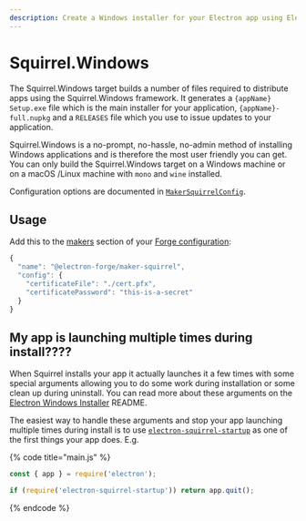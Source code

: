 ```yaml
---
description: Create a Windows installer for your Electron app using Electron Forge.
---
```


# Squirrel.Windows

The Squirrel.Windows target builds a number of files required to distribute apps using the Squirrel.Windows framework. It generates a `{appName} Setup.exe` file which is the main installer for your application, `{appName}-full.nupkg` and a `RELEASES` file which you use to issue updates to your application.

Squirrel.Windows is a no-prompt, no-hassle, no-admin method of installing Windows applications and is therefore the most user friendly you can get. You can only build the Squirrel.Windows target on a Windows machine or on a macOS /Linux machine with `mono` and `wine` installed.

Configuration options are documented in [`MakerSquirrelConfig`](https://js.electronforge.io/modules/_electron_forge_maker_squirrel.html#MakerSquirrelConfig).

## Usage

Add this to the [makers](./) section of your [Forge configuration](../../configuration.md):

```javascript
{
  "name": "@electron-forge/maker-squirrel",
  "config": {
    "certificateFile": "./cert.pfx",
    "certificatePassword": "this-is-a-secret"
  }
}
```

## My app is launching multiple times during install????

When Squirrel installs your app it actually launches it a few times with some special arguments allowing you to do some work during installation or some clean up during uninstall. You can read more about these arguments on the [Electron Windows Installer](https://github.com/electron/windows-installer#handling-squirrel-events) README.

The easiest way to handle these arguments and stop your app launching multiple times during install is to use [`electron-squirrel-startup`](https://github.com/mongodb-js/electron-squirrel-startup) as one of the first things your app does. E.g.

{% code title="main.js" %}
```javascript
const { app } = require('electron');

if (require('electron-squirrel-startup')) return app.quit();
```
{% endcode %}

